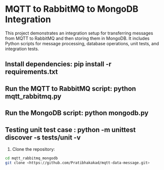 # MQTT to RabbitMQ to MongoDB Integration

This project demonstrates an integration setup for transferring messages from MQTT to RabbitMQ and then storing them in MongoDB. It includes Python scripts for message processing, database operations, unit tests, and integration tests.

## Install dependencies: pip install -r requirements.txt
## Run the MQTT to RabbitMQ script: python mqtt_rabbitmq.py
## Run the MongoDB script: python mongodb.py
## Testing unit test case : python -m unittest discover -s tests/unit -v

1. Clone the repository:

```bash
cd mqtt_rabbitmq_mongodb
git clone <https://github.com/Pratibhakakad/mqtt-data-message.git>